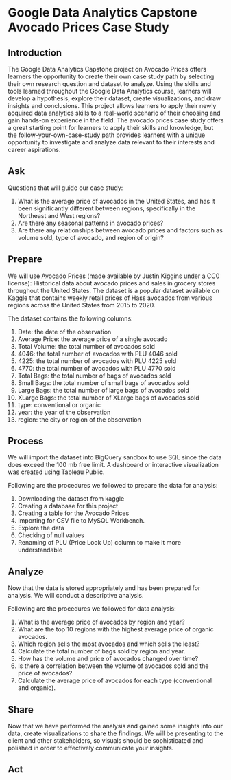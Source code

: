 # Google Data Analytics Capstone Avocado Prices Case Study

## Introduction

The Google Data Analytics Capstone project on Avocado Prices offers learners the opportunity to create their own case study path by selecting their own research question and dataset to analyze. Using the skills and tools learned throughout the Google Data Analytics course, learners will develop a hypothesis, explore their dataset, create visualizations, and draw insights and conclusions. This project allows learners to apply their newly acquired data analytics skills to a real-world scenario of their choosing and gain hands-on experience in the field. The avocado prices case study offers a great starting point for learners to apply their skills and knowledge, but the follow-your-own-case-study path provides learners with a unique opportunity to investigate and analyze data relevant to their interests and career aspirations.

## Ask

Questions that will guide our case study:
1. What is the average price of avocados in the United States, and has it been significantly different between regions, specifically in the Northeast and West regions?
2. Are there any seasonal patterns in avocado prices?
3. Are there any relationships between avocado prices and factors such as volume sold, type of avocado, and region of origin?


## Prepare

We will use Avocado Prices (made available by Justin Kiggins under a CC0 license): Historical data about avocado prices and sales in grocery stores throughout the United States. The dataset is a popular dataset available on Kaggle that contains weekly retail prices of Hass avocados from various regions across the United States from 2015 to 2020.

The dataset contains the following columns:

1. Date: the date of the observation
2. Average Price: the average price of a single avocado
3. Total Volume: the total number of avocados sold
4. 4046: the total number of avocados with PLU 4046 sold
5. 4225: the total number of avocados with PLU 4225 sold
6. 4770: the total number of avocados with PLU 4770 sold
7. Total Bags: the total number of bags of avocados sold
8. Small Bags: the total number of small bags of avocados sold
9. Large Bags: the total number of large bags of avocados sold
10. XLarge Bags: the total number of XLarge bags of avocados sold
11. type: conventional or organic
12. year: the year of the observation
13. region: the city or region of the observation


## Process

We will import the dataset into BigQuery sandbox to use SQL since the data does exceed the 100 mb free limit. A dashboard or interactive visualization was created using Tableau Public.

Following are the procedures we followed to prepare the data for analysis:

1. Downloading the dataset from kaggle
2. Creating a database for this project
3. Creating a table for the Avocado Prices
4. Importing for CSV file to MySQL Workbench.
5. Explore the data
6. Checking of null values
7. Renaming of PLU (Price Look Up) column to make it more understandable



## Analyze

Now that the data is stored appropriately and has been prepared for analysis. We will conduct a descriptive analysis.

Following are the procedures we followed for data analysis:

1. What is the average price of avocados by region and year?
2. What are the top 10 regions with the highest average price of organic avocados.
3. Which region sells the most avocados and which sells the least?
4. Calculate the total number of bags sold by region and year.
5. How has the volume and price of avocados changed over time?
6. Is there a correlation between the volume of avocados sold and the price of avocados?
7. Calculate the average price of avocados for each type (conventional and organic).



## Share

Now that we have performed the analysis and gained some insights into our data, create visualizations to share the findings. We will be presenting to the client and other stakeholders, so visuals should be sophisticated and polished in order to effectively communicate your insights.


## Act


